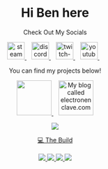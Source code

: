 <h1 align='center'>
Hi Ben here
</h1>

<p align='center'>
  Check Out My Socials

<p align='center'>
  
  <a href="https://steamcommunity.com/id/BenCos18/">
    <img alt="steam" height="40" src="https://cdn.jsdelivr.net/npm/@intergrav/devins-badges@3/assets/compact/available/steam_vector.svg">
    <!-- Alternative Steam Image <img alt="steam" height="56" src="https://cdn.jsdelivr.net/npm/@intergrav/devins-badges@3/assets/cozy/available/steam_vector.svg"> -->
</a>&nbsp;&nbsp;
  <a href="https://discord.com/invite/n7ZGjznMgR">
    <img alt="discord-singular" height="40" src="https://cdn.jsdelivr.net/npm/@intergrav/devins-badges@3/assets/compact/social/discord-singular_vector.svg">
    <!-- Alternative Discord Image <img alt="discord-singular" height="56" src="https://cdn.jsdelivr.net/npm/@intergrav/devins-badges@3/assets/cozy/social/discord-singular_vector.svg"> -->
</a>&nbsp;&nbsp;
  <a href="https://www.twitch.tv/bencos2018">
    <img alt="twitch-singular" height="40" src="https://cdn.jsdelivr.net/npm/@intergrav/devins-badges@3/assets/compact/social/twitch-singular_vector.svg">
    <!-- Alternative Twitch Image <img alt="twitch-singular" height="56" src="https://cdn.jsdelivr.net/npm/@intergrav/devins-badges@3/assets/cozy/social/twitch-singular_vector.svg"> -->
</a>&nbsp;&nbsp;
  <a href="https://www.youtube.com/channel/@bencos2018">
    <img alt="youtube-singular" height="40" src="https://cdn.jsdelivr.net/npm/@intergrav/devins-badges@3/assets/compact/social/youtube-singular_vector.svg">
    <!-- Alternative Youtube Image <img alt="youtube-singular" height="56" src="https://cdn.jsdelivr.net/npm/@intergrav/devins-badges@3/assets/cozy/social/youtube-singular_vector.svg"> -->
</a>&nbsp;&nbsp;

<p align='center'>
You can find my projects below!

<p align='center'>
  <a href="https://dashboard.jarvisdiscordbot.net/">
    <img alt="" height="80" src="https://cdn.discordapp.com/avatars/603939742316363778/a_06976bd73730bd53f7177099a1a1b588.gif?size=1024">
</a>&nbsp;&nbsp;
  <a href="https://electronenclave.com/">
    <img alt="My blog called electronenclave.com" height="80" src="https://electronenclave.com/wp-content/uploads/2024/01/cropped-wordpress-image.jpg">

<p align='center'>
  <a href="#"><img src="https://github-readme-stats.vercel.app/api?username=BenCos17&show_icons=true&theme=codeSTACKr">

<p align='center'>
  💻 The Build<br/><br/>
  <img src="https://img.shields.io/badge/Windows%2011-%23D9562B?style=for-the-badge&logo=windows11&label=OS&labelColor=%23000000" />
  <img src="https://img.shields.io/badge/Ryzen%209%205800X3D-%23D9562B?style=for-the-badge&logo=amd&label=CPU&labelColor=%23000000" />
  <img src="https://img.shields.io/badge/32GB-%23D9562B?style=for-the-badge&logo=kingstontechnology&label=Ram&labelColor=%23000000" />
  <img src="https://img.shields.io/badge/RTX%202070-%23D9562B?style=for-the-badge&logo=nvidia&label=GPU&labelColor=%23000000" />



  <!-- If this comment is here it means Ben has stolen my code and not bothered to edit this out. (typical Ben lol) -->
